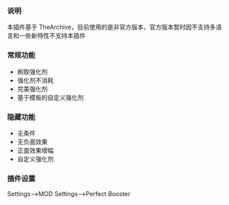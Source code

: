 ﻿### 说明
本插件基于 TheArchive，目前使用的是非官方版本，官方版本暂时因不支持多语言和一些新特性不支持本插件

### 常规功能
 - 刷取强化剂
 - 强化剂不消耗
 - 完美强化剂
 - 基于模板的自定义强化剂

### 隐藏功能
 - 无条件
 - 无负面效果
 - 正面效果增幅
 - 自定义强化剂

### 插件设置
Settings-->MOD Settings-->Perfect Booster